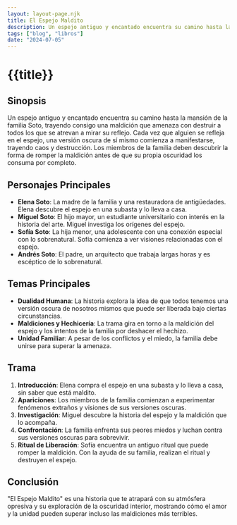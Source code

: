 ```yaml
---
layout: layout-page.njk
title: El Espejo Maldito
description: Un espejo antiguo y encantado encuentra su camino hasta la mansión de la familia
tags: ["blog", "libros"]
date: "2024-07-05"
---
```


# **{{title}}**

## Sinopsis

Un espejo antiguo y encantado encuentra su camino hasta la mansión de la familia Soto, trayendo consigo una maldición que amenaza con destruir a todos los que se atrevan a mirar su reflejo. Cada vez que alguien se refleja en el espejo, una versión oscura de sí mismo comienza a manifestarse, trayendo caos y destrucción. Los miembros de la familia deben descubrir la forma de romper la maldición antes de que su propia oscuridad los consuma por completo.

## Personajes Principales

- **Elena Soto**: La madre de la familia y una restauradora de antigüedades. Elena descubre el espejo en una subasta y lo lleva a casa.
- **Miguel Soto**: El hijo mayor, un estudiante universitario con interés en la historia del arte. Miguel investiga los orígenes del espejo.
- **Sofía Soto**: La hija menor, una adolescente con una conexión especial con lo sobrenatural. Sofía comienza a ver visiones relacionadas con el espejo.
- **Andrés Soto**: El padre, un arquitecto que trabaja largas horas y es escéptico de lo sobrenatural.

## Temas Principales

- **Dualidad Humana**: La historia explora la idea de que todos tenemos una versión oscura de nosotros mismos que puede ser liberada bajo ciertas circunstancias.
- **Maldiciones y Hechicería**: La trama gira en torno a la maldición del espejo y los intentos de la familia por deshacer el hechizo.
- **Unidad Familiar**: A pesar de los conflictos y el miedo, la familia debe unirse para superar la amenaza.

## Trama

1. **Introducción**: Elena compra el espejo en una subasta y lo lleva a casa, sin saber que está maldito.
2. **Apariciones**: Los miembros de la familia comienzan a experimentar fenómenos extraños y visiones de sus versiones oscuras.
3. **Investigación**: Miguel descubre la historia del espejo y la maldición que lo acompaña.
4. **Confrontación**: La familia enfrenta sus peores miedos y luchan contra sus versiones oscuras para sobrevivir.
5. **Ritual de Liberación**: Sofía encuentra un antiguo ritual que puede romper la maldición. Con la ayuda de su familia, realizan el ritual y destruyen el espejo.

## Conclusión

"El Espejo Maldito" es una historia que te atrapará con su atmósfera opresiva y su exploración de la oscuridad interior, mostrando cómo el amor y la unidad pueden superar incluso las maldiciones más terribles.
